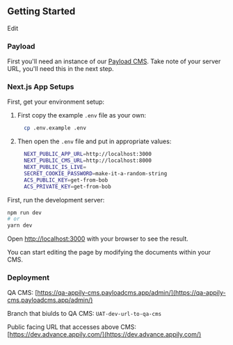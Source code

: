 ## Getting Started

Edit

### Payload

First you'll need an instance of our [Payload CMS](https://github.com/eab-agency/appily-cms). Take note of your server URL, you'll need this in the next step.

### Next.js App Setups

First, get your environment setup:

1. First copy the example `.env` file as your own:

   ```bash
     cp .env.example .env
   ```

2. Then open the `.env` file and put in appropriate values:

   ```bash
     NEXT_PUBLIC_APP_URL=http://localhost:3000
     NEXT_PUBLIC_CMS_URL=http://localhost:8000
     NEXT_PUBLIC_IS_LIVE=
     SECRET_COOKIE_PASSWORD=make-it-a-random-string
     ACS_PUBLIC_KEY=get-from-bob
     ACS_PRIVATE_KEY=get-from-bob
   ```

First, run the development server:

```bash
npm run dev
# or
yarn dev
```

Open [http://localhost:3000](http://localhost:3000) with your browser to see the result.

You can start editing the page by modifying the documents within your CMS.

### Deployment

QA CMS: [https://qa-appily-cms.payloadcms.app/admin/](https://qa-appily-cms.payloadcms.app/admin/)

Branch that biulds to QA CMS: `UAT-dev-url-to-qa-cms`

Public facing URL that accesses above CMS: [https://dev.advance.appily.com/](https://dev.advance.appily.com/)
